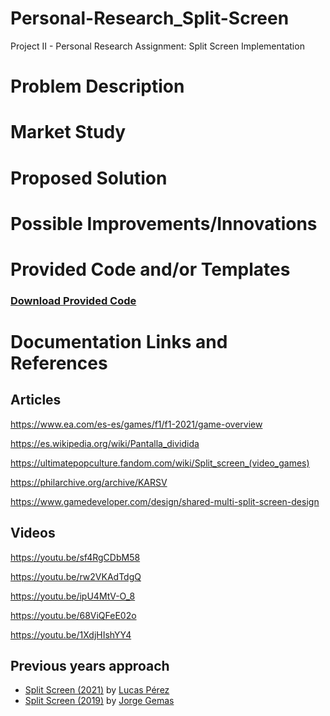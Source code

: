# Personal-Research_Split-Screen
Project II - Personal Research Assignment: Split Screen Implementation

# Problem Description
# Market Study
# Proposed Solution
# Possible Improvements/Innovations
# Provided Code and/or Templates

### [Download Provided Code](https://github.com/francesctr4/SplitScreen/archive/refs/heads/main.zip)

# Documentation Links and References

## Articles

https://www.ea.com/es-es/games/f1/f1-2021/game-overview 

https://es.wikipedia.org/wiki/Pantalla_dividida 

https://ultimatepopculture.fandom.com/wiki/Split_screen_(video_games) 

https://philarchive.org/archive/KARSV 

https://www.gamedeveloper.com/design/shared-multi-split-screen-design 

## Videos

https://youtu.be/sf4RgCDbM58 

https://youtu.be/rw2VKAdTdgQ 

https://youtu.be/ipU4MtV-O_8 

https://youtu.be/68ViQFeE02o 

https://youtu.be/1XdjHIshYY4 

## Previous years approach

* [Split Screen (2021)](https://lucaspg14.github.io/Split-Screen/) by [Lucas Pérez](https://github.com/LucasPG14)
* [Split Screen (2019)](https://jorgegh2.github.io/Split-screen/) by [Jorge Gemas](https://github.com/jorgegh2)
